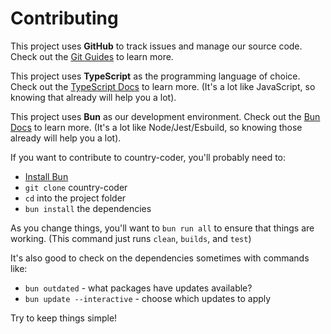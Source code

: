 # Contributing

This project uses **GitHub** to track issues and manage our source code.
Check out the [Git Guides](https://github.com/git-guides) to learn more.

This project uses **TypeScript** as the programming language of choice.
Check out the [TypeScript Docs](https://www.typescriptlang.org/docs/) to learn more.
(It's a lot like JavaScript, so knowing that already will help you a lot).

This project uses **Bun** as our development environment.
Check out the [Bun Docs](https://bun.com/docs) to learn more.
(It's a lot like Node/Jest/Esbuild, so knowing those already will help you a lot).

If you want to contribute to country-coder, you'll probably need to:
- [Install Bun](https://bun.com/docs/installation)
- `git clone` country-coder
- `cd` into the project folder
- `bun install` the dependencies

As you change things, you'll want to `bun run all` to ensure that things are working.
(This command just runs `clean`, `builds`, and `test`)

It's also good to check on the dependencies sometimes with commands like:
- `bun outdated`  - what packages have updates available?
- `bun update --interactive`  - choose which updates to apply

Try to keep things simple!
